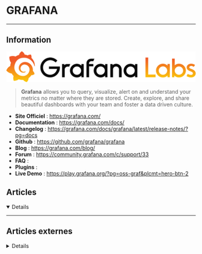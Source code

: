 # GRAFANA
---

## <i class="fa-solid fa-hashtag"></i> Information

![Logo](../../_media/apps/grafana/grafana_logo-web-dark.svg ':size=250 :no-zoom')


> <i class="fa-solid fa-quote-left"></i> **Grafana** allows you to query, visualize, alert on and understand your metrics no matter where they are stored. Create, explore, and share beautiful dashboards with your team and foster a data driven culture. <i class="fa-solid fa-quote-left fa-rotate-180"></i>


- <i class="fa-solid fa-globe"></i> **Site Officiel** : https://grafana.com/
- <i class="fa-solid fa-book"></i> **Documentation** : https://grafana.com/docs/
- <i class="fa-solid fa-file-circle-question"></i> **Changelog** : https://grafana.com/docs/grafana/latest/release-notes/?pg=docs
- <i class="fa-brands fa-github"></i> **Github** : https://github.com/grafana/grafana
- <i class="fab fa-blogger-b"></i> **Blog** : https://grafana.com/blog/
- <i class="fas fa-comments"></i> **Forum** : https://community.grafana.com/c/support/33
- <i class="far fa-question-circle"></i> **FAQ** : 
- <i class="fas fa-tools"></i> **Plugins** : 
- <i class="far fa-calendar-alt"></i> **Live Demo** : https://play.grafana.org/?pg=oss-graf&plcmt=hero-btn-2 


## <i class="fa-regular fa-newspaper"></i> Articles

<details open>

</details>

---

## <i class="fa-solid fa-glasses"></i> Articles externes

<details>

- [InfluxDB, Grafana et Glances, le monitoring qui brille](https://connect.ed-diamond.com/GNU-Linux-Magazine/glmf-209/influxdb-grafana-et-glances-le-monitoring-qui-brille)
- [Intégration des alertes de Nagios dans Grafana](https://connect.ed-diamond.com/GNU-Linux-Magazine/glmf-248/integration-des-alertes-de-nagios-dans-grafana)

- [Alerting Engine and Rules Guide on Grafana](https://www.thegeekslearn.com/alerting-engine-and-rules-guide-on-grafana/)
- [Best Practices for Monitoring Kubernetes using Grafana](https://logz.io/blog/best-practices-for-monitoring-kubernetes-using-grafana/)
- [Boom Table Panel for Grafana](https://sriramajeyam.com/yesoreyeram-boomtable-panel/)
- [Boom Theme Panel](https://github.com/yesoreyeram/yesoreyeram-boomtheme-panel/)
- [Build a Monitoring Dashboard With QuestDB and Grafana](https://dzone.com/articles/build-a-monitoring-dashboard-with-questdb-and-graf)
- [Built-in Aiven PostgreSQL Grafana dashboard](https://help.aiven.io/en/articles/1953783-built-in-aiven-postgresql-grafana-dashboard)
- [Change Grafana title on the login page](https://github.com/grafana/grafana/issues/8589)
- [Changing Theme Design in Grafana](https://droxit.net/blog/changing-theme-in-grafana)
- [Collecter et afficher les logs avec Grafana Loki](https://www.aukfood.fr/collecter-et-afficher-les-logs-avec-grafana-loki/)
- [Comment installer et sécuriser Grafana sur Ubuntu 20.04](https://www.digitalocean.com/community/tutorials/how-to-install-and-secure-grafana-on-ubuntu-20-04-fr)
- [Create an interactive and dynamic dashboards with Templating on Grafana](https://www.thegeekslearn.com/create-interactive-and-dynamic-dashboards-with-templating-on-grafana/)
- [Creating a Custom Plugin in Grafana using React](https://technology.amis.nl/2019/10/30/creating-a-custom-plugin-in-grafana-using-react/)
- [Custom Grafana CSS for Organizr homepage integration and consistent UI.](https://github.com/gilbN/theme.park/wiki/Grafana)
- [daylight-themeswitcher](https://github.com/maniac0r/daylight-themeswitcher)
- [Exemple de graphs Cassandra](https://grafana.wikimedia.org/dashboard/db/cassandra?orgId=1)
- [Exporting Grafana Graphics as a PDF](https://www.neteye-blog.com/2019/07/exporting-grafana-graphics-as-a-pdf/)
- [Formation prometheus/grafana, promql suite](https://xavki.blog/formation-prometheus-grafana-promql-suite/)
- [Further customizing a Grafana Custom Plugin in React](https://laptrinhx.com/further-customizing-a-grafana-custom-plugin-in-react-2312410061/)
- [Further customizing a Grafana Custom Plugin in React](https://technology.amis.nl/2020/01/16/further-customizing-a-grafana-custom-plugin-in-react/)
- [Gatling, Graphite, Grafana : votre application sous haute surveillance !](https://blog.netapsys.fr/gatling-graphite-grafana-votre-application-sous-haute-surveillance/)
- [GRAFANA – GUIDE COMPLET : PARAMÈTRES AVANCÉS DE SINGLESTAT](https://les-enovateurs.com/grafana-parametres-avances-singlestat/)
- [Grafana & Prometheus: A Match Made in Heaven?](https://logz.io/blog/prometheus-and-grafana-a-match-made-in-heaven/)
- [Grafana : Superviser tous vos serveurs et périphériques avec classe](https://www.tech2tech.fr/grafana-superviser-tous-vos-serveurs-et-peripheriques/)
- [Grafana 6.2 released with improved security, enhanced provisioning, Bar Gauge panel, lazy loading and more](https://hub.packtpub.com/grafana-6-2-released-with-improved-security-enhanced-provisioning-bar-gauge-panel-lazy-loading-and-more/)
- [Grafana Dashboard with Log Analytics Data](https://www.ciraltos.com/grafana-dashboard-with-log-analytics-data/)
- [Grafana Plugin for Instana APM](https://dzone.com/articles/grafana-plugin-for-instana-apm)
- [Grafana Templates for Elasticsearch, Prometheus and InfluxDB](https://logz.io/blog/grafana-templates-elasticsearch-prometheus-influxdb/)
- [Grafana Tutorial: Getting Started with Installation & Configuration](https://logz.io/blog/grafana-tutorial/)
- [Grafana vs. Graphite](https://logz.io/blog/grafana-vs-graphite/)
- [Grafana vs. Graphite](https://logz.io/blog/grafana-vs-graphite/)
- [Grafana vs. Kibana: The Key Differences to Know](https://logz.io/blog/grafana-vs-kibana/)
- [Grafana: An Open Source Visualisation and Query Processing Platform for Data Scientists and Researchers](https://opensourceforu.com/2020/05/grafana-an-open-source-visualisation-and-query-processing-platform-for-data-scientists-and-researchers/)
- [Graphite and Grafana – How to calculate Percentage of Total/Percent Distribution](https://danlimerick.wordpress.com/2017/01/29/graphite-and-grafana-how-to-calculate-percentage-of-totalpercent-distribution/)
- [Help combining two metrics into single stat panel](https://www.reddit.com/r/grafana/comments/jwj747/help_combining_two_metrics_into_single_stat_panel/)
- [How do you change the background colour in Grafana?](https://stackoverflow.com/questions/59088594/how-do-you-change-the-background-colour-in-grafana)
- [How to Create a Lightweight Performance Monitoring Solution with Docker, Grafana and InfluxDB](https://dzone.com/articles/how-to-create-a-lightweight-performance-monitoring)
- [How to Customize Your Grafana Theme](https://www.neteye-blog.com/2017/12/how-to-customize-your-grafana-theme/)
- [How To Install and Secure Grafana on Ubuntu 20.04](https://www.digitalocean.com/community/tutorials/how-to-install-and-secure-grafana-on-ubuntu-20-04)
- [How to Install Grafana 8 Monitoring Tool on Debian 11](https://www.howtoforge.com/how-to-install-grafana-8-on-debian-11/)
- [How to install Grafana in Debian 8.7 Jessie](https://www.thegeekslearn.com/how-to-install-grafana-in-debian-8-7-jessie/)
- [How to Install Grafana Monitoring Tool on Ubuntu 18.04 LTS](https://www.howtoforge.com/tutorial/ubuntu-grafana-monitoring/)
- [How to Install Grafana Monitoring Tool on Ubuntu 18.04 LTS](https://www.howtoforge.com/tutorial/ubuntu-grafana-monitoring/)
- [How to Integrate Grafana with Prometheus for Monitoring](https://www.linuxtechi.com/integrate-grafana-prometheus-monitoring/)
- [How to reset admin password in Grafana container](https://blog.sleeplessbeastie.eu/2019/12/11/how-to-reset-admin-password-in-grafana-container/)
- [How to Use Grafana Variables to Make More Interactive Dashboard Visualizations](https://dzone.com/articles/how-to-use-grafana-variables-to-make-more-interact)
- [How to use the CloudWatch Datasource in Grafana](https://sysadmins.co.za/how-to-use-the-cloudwatch-datasource-in-grafana/)
- [How to Visualize Your Data With Grafana [Q+A]](https://dzone.com/articles/percona-live-europe-featured-talks-visualize-your)
- [How We Monitor Elasticsearch with Graphite & Grafana](https://logz.io/blog/monitor-elasticsearch-graphite-grafana/)
- [http://docs.grafana.org/reference/templating/](http://docs.grafana.org/reference/templating/)
- [https://dashboard.sitespeed.io/?orgId=1](https://dashboard.sitespeed.io/?orgId=1)
- [https://github.com/cybertec-postgresql/pgwatch2/tree/master/grafana_dashboards](https://github.com/cybertec-postgresql/pgwatch2/tree/master/grafana_dashboards)
- [https://github.com/grafana/grafana/blob/master/public/app/partials/signup_invited.html](https://github.com/grafana/grafana/blob/master/public/app/partials/signup_invited.html)
- [https://github.com/search?q=grafana+theme](https://github.com/search?q=grafana+theme)
- [Installation de Grafana](:applications:grafana:installation_grafana)
- [Integrating Logz.io with Grafana](https://logz.io/blog/grafana-integration/)
- [Intro to Grafana Plugin Development](https://www.percona.com/blog/2020/06/02/intro-to-grafana-plugin-development/)
- [Introduction to Grafana Loki - Julien Pivotto](https://www.youtube.com/watch?v=MgrmQs9hhPM) (video)
- [Kubernetes in Production: The Ultimate Guide to Monitoring Resource Metrics with Grafana](https://www.replex.io/blog/kubernetes-in-production-the-ultimate-guide-to-monitoring-resource-metrics-with-grafana)
- [L’alerting dans Grafana](https://blog.netapsys.fr/lalerting-dans-grafana/)
- [L’alerting dans Grafana](https://blog.sodifrance.fr/lalerting-dans-grafana/)
- [Log Monitoring and Alerting With Grafana Loki](https://dzone.com/articles/log-monitoring-and-alerting-with-grafana-loki)
- [Logz.io Infrastructure Monitoring: Building Grafana Visualizations](https://logz.io/blog/logz-io-infrastructure-monitoring-grafana-visualizations/)
- [Logz.io Infrastructure Monitoring: Building Visualizations in Dashboards](https://logz.io/blog/prometheus-dashboards-infrastructure-monitoring/)
- [Logz.io Infrastructure Monitoring: Grafana and Kibana are Better Together](https://logz.io/blog/logz-io-infrastructure-monitoring-grafana-kibana-together/)
- [Monitor Your Infrastructure With InfluxDB and Grafana on Kubernetes](https://dzone.com/articles/monitor-your-infrastructure-with-influxdb-and-graf)
- [Monitorer son domicile avec jeedom et grafana](https://carmagnole.ovh/tuto-monitorer-son-domicile-avec-jeedom-et-grafana.htm)
- [Monitorez vos serveurs avec Grafana! Création du tableau de bord](https://blog.itnetwork.fr/blog-post/2018/12/06/grafana-partie-3-creation-tableau-de-bord.html)
- [Monitoring Apache Ignite Cluster With Grafana (Part 1)](https://dzone.com/articles/monitoring-apache-ignite-cluster-with-grafana-part)
- [Monitoring Disk I/O on Linux with the Node Exporter](https://devconnected.com/monitoring-disk-i-o-on-linux-with-the-node-exporter/)
- [Monitoring Linux performance with Grafana](https://opensource.com/article/17/8/linux-grafana)
- [Monitoring your Web Application on Apache with Logz.io](https://logz.io/blog/monitoring-your-web-application-on-apache-with-logz-io/)
- [Multi-Level Dashboarding with Grafana – Use Case: NetEye ITOA | Alyvix](https://www.neteye-blog.com/2018/03/multi-level-dashboarding-with-grafana-use-case-neteye-itoa-alyvix/)
- [Performance monitoring de base avec ELK / Grafana](https://blog.netapsys.fr/performance-monitoring-de-base-avec-elk-grafana/)
- [Playing With Grafana and Weather APIs](https://dzone.com/articles/playing-with-grafana-and-weather-apis)
- [Prometheus et Graphana pour voir dans son cluster Kubernetes](https://www.dadall.info/article669/prometheus-et-graphana-pour-voir-dans-son-cluster-kubernetes)
- [Prometheus/Grafana : tutoriaux français](https://xavki.blog/prometheus-grafana-tutoriaux-francais/)
- [SQL Server Time Series Data Visualization with Grafana](https://www.mssqltips.com/sqlservertip/6008/sql-server-time-series-data-visualization-with-grafana/)
- [Supported Alert Notification Types on Grafana](https://www.thegeekslearn.com/supported-alert-notification-types-on-grafana/)
- [Surveiller les performances d’un serveur Drupal avec le stack TICK d’influxDB et grafana](https://blog.netapsys.fr/surveiller-les-performances-dun-serveur-drupal-avec-le-stack-tick-dinfluxdb-et-grafana/)
- [Teach you how to change the Grafana theme gracefully, it's so practical!](https://programmersought.com/article/63245019319/)
- [Theme Boom Theme Panel](https://github.com/charles1503/grafana-theme)
- [Unleash The Power of Your Grafana Plugin](https://blog.freshtracks.io/unleash-the-power-of-your-grafana-plugin-18a21a2f8e1b)
- [Using Grafana on Top of Elasticsearch](https://logz.io/blog/grafana-elasticsearch/)
- [View Test Results in Grafana - Part 1](https://dzone.com/articles/view-test-results-in-grafana-part-1)
- [View Test Results in Grafana - Part 2](https://dzone.com/articles/view-test-results-in-grafana-part-2)
- [Visualize Your Data With Grafana](https://www.percona.com/live/e17/sessions/visualize-your-data-with-grafana)
- [What’s New in Logz.io with Infrastructure Monitoring? Upgrading to Grafana 7](https://logz.io/blog/infrastructure-monitoring-grafana-7-update/)
- [Why You Want Easy-to-Setup Grafana Dashboards](https://dzone.com/articles/why-you-want-easy-to-setup-grafana-dashboards)
- [Writing a Grafana backend using the Simple JSON datasource & Flask](http://www.oznetnerd.com/writing-a-grafana-backend-using-the-simple-json-datasource-flask/#more-936698)
- [Mise en place d’un Grafana pour gérer les métriques de CleverCloud](https://blog.kbdev.io/dev/2021/08/24/grafana-clevercloud.html)

</details>
